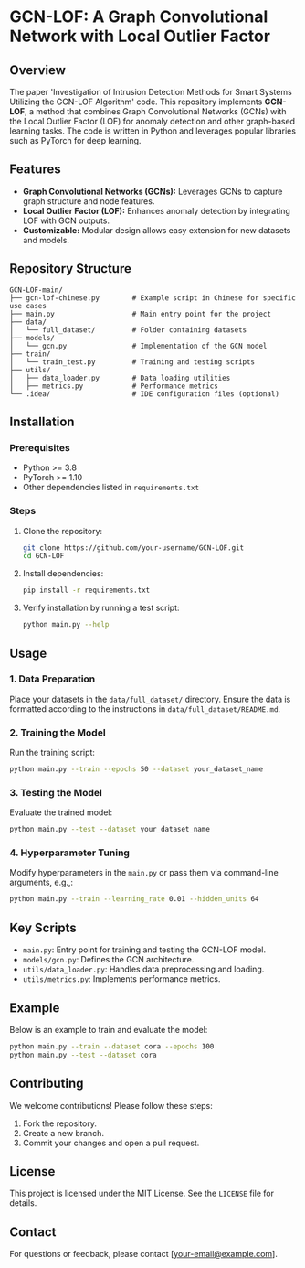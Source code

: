 # GCN-LOF: A Graph Convolutional Network with Local Outlier Factor

## Overview
The paper 'Investigation of Intrusion Detection Methods for Smart Systems Utilizing the GCN-LOF Algorithm' code.
This repository implements **GCN-LOF**, a method that combines Graph Convolutional Networks (GCNs) with the Local Outlier Factor (LOF) for anomaly detection and other graph-based learning tasks. The code is written in Python and leverages popular libraries such as PyTorch for deep learning.

## Features
- **Graph Convolutional Networks (GCNs):** Leverages GCNs to capture graph structure and node features.
- **Local Outlier Factor (LOF):** Enhances anomaly detection by integrating LOF with GCN outputs.
- **Customizable:** Modular design allows easy extension for new datasets and models.

## Repository Structure
```
GCN-LOF-main/
├── gcn-lof-chinese.py        # Example script in Chinese for specific use cases
├── main.py                   # Main entry point for the project
├── data/
│   └── full_dataset/         # Folder containing datasets
├── models/
│   └── gcn.py                # Implementation of the GCN model
├── train/
│   └── train_test.py         # Training and testing scripts
├── utils/
│   ├── data_loader.py        # Data loading utilities
│   ├── metrics.py            # Performance metrics
└── .idea/                    # IDE configuration files (optional)
```

## Installation
### Prerequisites
- Python >= 3.8
- PyTorch >= 1.10
- Other dependencies listed in `requirements.txt`

### Steps
1. Clone the repository:
    ```bash
    git clone https://github.com/your-username/GCN-LOF.git
    cd GCN-LOF
    ```
2. Install dependencies:
    ```bash
    pip install -r requirements.txt
    ```
3. Verify installation by running a test script:
    ```bash
    python main.py --help
    ```

## Usage
### 1. Data Preparation
Place your datasets in the `data/full_dataset/` directory. Ensure the data is formatted according to the instructions in `data/full_dataset/README.md`.

### 2. Training the Model
Run the training script:
```bash
python main.py --train --epochs 50 --dataset your_dataset_name
```

### 3. Testing the Model
Evaluate the trained model:
```bash
python main.py --test --dataset your_dataset_name
```

### 4. Hyperparameter Tuning
Modify hyperparameters in the `main.py` or pass them via command-line arguments, e.g.,:
```bash
python main.py --train --learning_rate 0.01 --hidden_units 64
```

## Key Scripts
- `main.py`: Entry point for training and testing the GCN-LOF model.
- `models/gcn.py`: Defines the GCN architecture.
- `utils/data_loader.py`: Handles data preprocessing and loading.
- `utils/metrics.py`: Implements performance metrics.

## Example
Below is an example to train and evaluate the model:
```bash
python main.py --train --dataset cora --epochs 100
python main.py --test --dataset cora
```

## Contributing
We welcome contributions! Please follow these steps:
1. Fork the repository.
2. Create a new branch.
3. Commit your changes and open a pull request.

## License
This project is licensed under the MIT License. See the `LICENSE` file for details.

## Contact
For questions or feedback, please contact [your-email@example.com].
